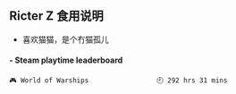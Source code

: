 ## Ricter Z 食用说明
- 喜欢猫猫，是个冇猫孤儿

<!-- steam-box start -->
#### - Steam playtime leaderboard
```text
🎮 World of Warships                 🕘 292 hrs 31 mins
```
<!-- Powered by https://github.com/YouEclipse/steam-box . -->
<!-- steam-box end -->

